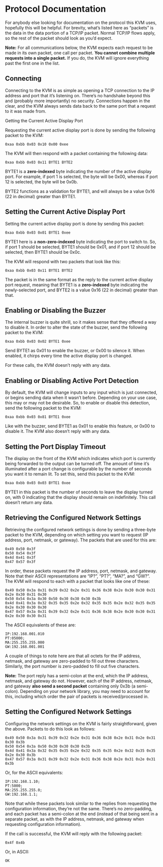 # Protocol Documentation

For anybody else looking for documentation on the protocol this KVM uses, hopefully this will be helpful.  For brevity, what’s listed here as “packets” is the data in the data portion of a TCP/IP packet.  Normal TCP/IP flows apply, so the rest of the packet should look as you’d expect.

**Note:** For all communications below, the KVM expects each request to be made in its own packet, one call per packet.  **You cannot combine multiple requests into a single packet.**  If you do, the KVM will ignore everything past the first one in the list.

## Connecting

Connecting to the KVM is as simple as opening a TCP connection to the IP address and port that it’s listening on.  There’s no handshake beyond this and (probably more importantly) no security.  Connections happen in the clear, and the KVM always sends data back to the same port that a request to it was made from.

Getting the Current Active Display Port

Requesting the current active display port is done by sending the following packet to the KVM:

    0xaa 0xbb 0x03 0x10 0x00 0xee

The KVM will then respond with a packet containing the following data:

    0xaa 0xbb 0x03 0x11 BYTE1 BYTE2

BYTE1 is a **zero-indexed** byte indicating the number of the active display port.  For example, if port 1 is selected, the byte will be 0x00, whereas if port 12 is selected, the byte will be 0x0b.

BYTE2 functions as a validation for BYTE1, and will always be a value 0x16 (22 in decimal) greater than BYTE1.

## Setting the Current Active Display Port

Setting the current active display port is done by sending this packet:

    0xaa 0xbb 0x03 0x01 BYTE1 0xee

BYTE1 here is a **non-zero-indexed** byte indicating the port to switch to.  So, if port 1 should be selected, BYTE1 should be 0x01, and if port 12 should be selected, then BYTE1 should be 0x0c.

The KVM will respond with two packets that look like this:

    0xaa 0xbb 0x03 0x11 BYTE1 BYTE2

The packet is in the same format as the reply to the current active display port request, meaning that BYTE1 is a **zero-indexed** byte indicating the newly-selected port, and BYTE2 is a value 0x16 (22 in decimal) greater than that.

## Enabling or Disabling the Buzzer

The internal buzzer is quite shrill, so it makes sense that they offered a way to disable it.  In order to alter the state of the buzzer, send the following packet to the KVM:

    0xaa 0xbb 0x03 0x02 BYTE1 0xee

Send BYTE1 as 0x01 to enable the buzzer, or 0x00 to silence it.  When enabled, it chirps every time the active display port is changed.

For these calls, the KVM doesn’t reply with any data.

## Enabling or Disabling Active Port Detection

By default, the KVM will change inputs to any input which is just connected, or begins sending data when it wasn’t before.  Depending on your use case, this may or may not be desirable.  So, to enable or disable this detection, send the following packet to the KVM:

    0xaa 0xbb 0x03 0x81 BYTE1 0xee

Like with the buzzer, send BYTE1 as 0x01 to enable this feature, or 0x00 to disable it.  The KVM also doesn’t reply with any data.

## Setting the Port Display Timeout

The display on the front of the KVM which indicates which port is currently being forwarded to the output can be turned off.  The amount of time it’s illuminated after a port change is configurable by the number of seconds you want it to remain lit.  To set this, send this packet to the KVM:

    0xaa 0xbb 0x03 0x03 BYTE1 0xee

BYTE1 in this packet is the number of seconds to leave the display turned on, with 0 indicating that the display should remain on indefinitely.  This call doesn’t return any data.

## Retrieving the Configured Network Settings

Retrieving the configured network settings is done by sending a three-byte packet to the KVM, depending on which setting you want to request (IP address, port, netmask, or gateway).  The packets that are used for this are:

    0x49 0x50 0x3f
    0x50 0x54 0x3f
    0x4d 0x41 0x3f
    0x47 0x57 0x3f

In order, these packets request the IP address, port, netmask, and gateway.  Note that their ASCII representations are “IP?”, “PT?”, “MA?”, and “GW?”.  The KVM will respond to each with a packet that looks like one of these:

    0x49 0x50 0x3a 0x31 0x39 0x32 0x2e 0x31 0x36 0x38 0x2e 0x30 0x30 0x31 0x2e 0x30 0x31 0x30
    0x50 0x54 0x3a 0x30 0x50 0x30 0x30 0x30 0x3b
    0x4d 0x41 0x3a 0x32 0x35 0x35 0x2e 0x32 0x35 0x35 0x2e 0x32 0x35 0x35 0x2e 0x30 0x30 0x30
    0x47 0x57 0x3a 0x31 0x39 0x32 0x2e 0x31 0x36 0x38 0x2e 0x30 0x30 0x31 0x2e 0x30 0x30 0x31

The ASCII equivalents of these are:

    IP:192.168.001.010
    PT:05000;
    MA:255.255.255.000
    GW:192.168.001.001

A couple of things to note here are that all octets for the IP address, netmask, and gateway are zero-padded to fill out three characters.  Similarly, the port number is zero-padded to fill out five characters.

**Note:** The port reply has a semi-colon at the end, which the IP address, netmask, and gateway do not.  However, each of the IP address, netmask, and gateway **also send a second packet** containing only 0x3b (a semi-colon).  Depending on your network library, you may need to account for this, including which order the pair of packets is received/processed in.

## Setting the Configured Network Settings

Configuring the network settings on the KVM is fairly straightforward, given the above.  Packets to do this look as follows:

    0x49 0x50 0x3a 0x31 0x39 0x32 0x2e 0x31 0x36 0x38 0x2e 0x31 0x2e 0x31 0x30 0x3b
    0x50 0x54 0x3a 0x50 0x30 0x30 0x30 0x3b
    0x4d 0x41 0x3a 0x32 0x35 0x35 0x2e 0x32 0x35 0x35 0x2e 0x32 0x35 0x35 0x2e 0x30 0x3b
    0x47 0x57 0x3a 0x31 0x39 0x32 0x2e 0x31 0x36 0x38 0x2e 0x31 0x2e 0x31 0x3b

Or, for the ASCII equivalents:

    IP:192.168.1.10;
    PT:5000;
    MA:255.255.255.0;
    GW:192.168.1.1;

Note that while these packets look similar to the replies from requesting the configuration information, they’re not the same.  There’s no zero-padding, and each packet has a semi-colon at the end (instead of that being sent in a separate packet, as with the IP address, netmask, and gateway when requesting configuration information).

If the call is successful, the KVM will reply with the following packet:

    0x4f 0x4b

Or, in ASCII:

    OK
